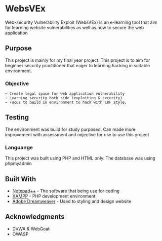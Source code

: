 # WebsVEx
Web-security Vulnerability Exploit (WebsVEx) is an e-learning tool that aim for learning website vulnerabilities as well as how to secure the web application

## Purpose

This project is mainly for my final year project. This project is to aim for beginner security practitioner that eager to learning hacking in suitable environment.


### Objective


```
~ Create legal space for web application vulnerability
~ Learning security both side (exploiting & security)
~ Focus to build in environment to hack with CRF style.
```

## Testing

The environment was build for study purposed. Can made more improvement with assessment and onjective for use to use this project


### Languange

This project was built using PHP and HTML only. 
The database was using phpmyadmin

## Built With

* [Notepad++](https://notepad-plus-plus.org/) - The software that being use for coding
* [XAMPP](https://www.apachefriends.org/index.html) - PHP development environment
* [Adobe Dreamweaver](https://www.adobe.com/sea/) - Used to styling and design website

## Acknowledgments

* DVWA & WebGoat
* OWASP
